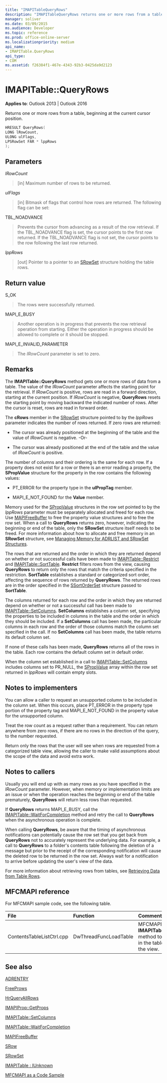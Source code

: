 ```yaml
---
title: "IMAPITableQueryRows"
description: "IMAPITableQueryRows returns one or more rows from a table, beginning at the current cursor position."
manager: soliver
ms.date: 03/09/2015
ms.audience: Developer
ms.topic: reference
ms.prod: office-online-server
ms.localizationpriority: medium
api_name:
- IMAPITable.QueryRows
api_type:
- COM
ms.assetid: f26384f1-467e-4343-92b3-0425da9d2123
---
```


# IMAPITable::QueryRows

  
  
**Applies to**: Outlook 2013 | Outlook 2016 
  
Returns one or more rows from a table, beginning at the current cursor position.
  
```cpp
HRESULT QueryRows(
LONG lRowCount,
ULONG ulFlags,
LPSRowSet FAR * lppRows
);
```

## Parameters

 _lRowCount_
  
> [in] Maximum number of rows to be returned.
    
 _ulFlags_
  
> [in] Bitmask of flags that control how rows are returned. The following flag can be set:
    
TBL_NOADVANCE 
  
> Prevents the cursor from advancing as a result of the row retrieval. If the TBL_NOADVANCE flag is set, the cursor points to the first row returned. If the TBL_NOADVANCE flag is not set, the cursor points to the row following the last row returned.
    
 _lppRows_
  
> [out] Pointer to a pointer to an [SRowSet](srowset.md) structure holding the table rows. 
    
## Return value

S_OK 
  
> The rows were successfully returned.
    
MAPI_E_BUSY 
  
> Another operation is in progress that prevents the row retrieval operation from starting. Either the operation in progress should be allowed to complete or it should be stopped.
    
MAPI_E_INVALID_PARAMETER 
  
> The  _IRowCount_ parameter is set to zero. 
    
## Remarks

The **IMAPITable::QueryRows** method gets one or more rows of data from a table. The value of the  _IRowCount_ parameter affects the starting point for the retrieval. If  _IRowCount_ is positive, rows are read in a forward direction, starting at the current position. If  _IRowCount_ is negative, **QueryRows** resets the starting point by moving backward the indicated number of rows. After the cursor is reset, rows are read in forward order. 
  
The **cRows** member in the [SRowSet](srowset.md) structure pointed to by the  _lppRows_ parameter indicates the number of rows returned. If zero rows are returned: 
  
- The cursor was already positioned at the beginning of the table and the value of  _IRowCount_ is negative. -Or- 
    
- The cursor was already positioned at the end of the table and the value of  _IRowCount_ is positive. 
    
The number of columns and their ordering is the same for each row. If a property does not exist for a row or there is an error reading a property, the **SPropValue** structure for the property in the row contains the following values: 
  
- PT_ERROR for the property type in the **ulPropTag** member. 
    
- MAPI_E_NOT_FOUND for the **Value** member. 
    
Memory used for the [SPropValue](spropvalue.md) structures in the row set pointed to by the  _lppRows_ parameter must be separately allocated and freed for each row. Use [MAPIFreeBuffer](mapifreebuffer.md) to free the property value structures and to free the row set. When a call to **QueryRows** returns zero, however, indicating the beginning or end of the table, only the **SRowSet** structure itself needs to be freed. For more information about how to allocate and free memory in an **SRowSet** structure, see [Managing Memory for ADRLIST and SRowSet Structures](managing-memory-for-adrlist-and-srowset-structures.md).
  
The rows that are returned and the order in which they are returned depend on whether or not successful calls have been made to [IMAPITable::Restrict](imapitable-restrict.md) and [IMAPITable::SortTable](imapitable-sorttable.md). **Restrict** filters rows from the view, causing **QueryRows** to return only the rows that match the criteria specified in the restriction. **SortTable** establishes a standard or categorized sort order, affecting the sequence of rows returned by **QueryRows**. The returned rows are in the order specified in the [SSortOrderSet](ssortorderset.md) structure passed to **SortTable**.
  
The columns returned for each row and the order in which they are returned depend on whether or not a successful call has been made to [IMAPITable::SetColumns](imapitable-setcolumns.md). **SetColumns** establishes a column set, specifying the properties to be included in columns in the table and the order in which they should be included. If a **SetColumns** call has been made, the particular columns in each row and the order of those columns match the column set specified in the call. If no **SetColumns** call has been made, the table returns its default column set. 
  
If none of these calls has been made, **QueryRows** returns all of the rows in the table. Each row contains the default column set in default order. 
  
When the column set established in a call to [IMAPITable::SetColumns](imapitable-setcolumns.md) includes columns set to PR_NULL, the [SPropValue](spropvalue.md) array within the row set returned in  _lppRows_ will contain empty slots. 
  
## Notes to implementers

You can allow a caller to request an unsupported column to be included in the column set. When this occurs, place PT_ERROR in the property type portion of the property tag and MAPI_E_NOT_FOUND in the property value for the unsupported column. 
  
Treat the row count as a request rather than a requirement. You can return anywhere from zero rows, if there are no rows in the direction of the query, to the number requested. 
  
Return only the rows that the user will see when rows are requested from a categorized table view, allowing the caller to make valid assumptions about the scope of the data and avoid extra work. 
  
## Notes to callers

Usually you will end up with as many rows as you have specified in the _lRowCount_ parameter. However, when memory or implementation limits are an issue or when the operation reaches the beginning or end of the table prematurely, **QueryRows** will return less rows than requested. 
  
If **QueryRows** returns MAPI_E_BUSY, call the [IMAPITable::WaitForCompletion](imapitable-waitforcompletion.md) method and retry the call to **QueryRows** when the asynchronous operation is complete. 
  
When calling **QueryRows**, be aware that the timing of asynchronous notifications can potentially cause the row set that you get back from **QueryRows** not to accurately represent the underlying data. For example, a call to **QueryRows** to a folder's contents table following the deletion of a message but prior to the receipt of the corresponding notification will cause the deleted row to be returned in the row set. Always wait for a notification to arrive before updating the user's view of the data. 
  
For more information about retrieving rows from tables, see [Retrieving Data from Table Rows](retrieving-data-from-table-rows.md).
  
## MFCMAPI reference

For MFCMAPI sample code, see the following table.
  
|**File**|**Function**|**Comment**|
|:-----|:-----|:-----|
|ContentsTableListCtrl.cpp  <br/> |DwThreadFuncLoadTable  <br/> |MFCMAPI uses the **IMAPITable::QueryRows** method to retrieve rows in the table to load into the view. |
   
## See also



[ADRENTRY](adrentry.md)
  
[FreeProws](freeprows.md)
  
[HrQueryAllRows](hrqueryallrows.md)
  
[IMAPIProp::GetProps](imapiprop-getprops.md)
  
[IMAPITable::SetColumns](imapitable-setcolumns.md)
  
[IMAPITable::WaitForCompletion](imapitable-waitforcompletion.md)
  
[MAPIFreeBuffer](mapifreebuffer.md)
  
[SRow](srow.md)
  
[SRowSet](srowset.md)
  
[IMAPITable : IUnknown](imapitableiunknown.md)


[MFCMAPI as a Code Sample](mfcmapi-as-a-code-sample.md)

